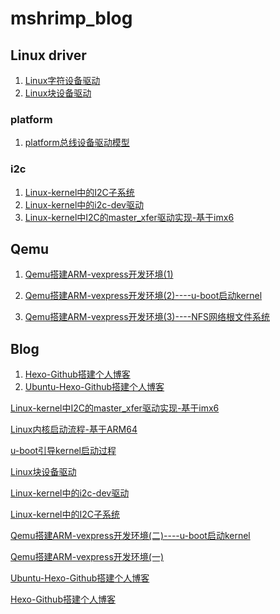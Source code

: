 # mshrimp_blog











## Linux driver



1. [Linux字符设备驱动](https://github.com/Mshrimp/mshrimp_blog/blob/master/linux-driver/Linux字符设备驱动.md)
2. [Linux块设备驱动](https://github.com/Mshrimp/mshrimp_blog/blob/master/linux-driver/Linux块设备驱动.md)



### platform

1. [platform总线设备驱动模型](https://github.com/Mshrimp/mshrimp_blog/blob/master/linux-driver/platform总线设备驱动模型.md)



### i2c

1. [Linux-kernel中的I2C子系统](https://github.com/Mshrimp/mshrimp_blog/blob/master/linux-i2c/Linux-kernel中的I2C子系统.md)
2. [Linux-kernel中的i2c-dev驱动](https://github.com/Mshrimp/mshrimp_blog/blob/master/linux-i2c/Linux-kernel中的i2c-dev驱动.md)
3. [Linux-kernel中I2C的master_xfer驱动实现-基于imx6](https://github.com/Mshrimp/mshrimp_blog/blob/master/linux-i2c/Linux-kernel中I2C的master_xfer驱动实现-基于imx6.md)





## Qemu

1. [Qemu搭建ARM-vexpress开发环境(1)](https://github.com/Mshrimp/mshrimp_blog/blob/master/qemu/Qemu搭建ARM-vexpress开发环境(1).md)

2. [Qemu搭建ARM-vexpress开发环境(2)----u-boot启动kernel](https://github.com/Mshrimp/mshrimp_blog/blob/master/qemu/Qemu搭建ARM-vexpress开发环境(2)----u-boot启动kernel.md)

3. [Qemu搭建ARM-vexpress开发环境(3)----NFS网络根文件系统](https://github.com/Mshrimp/mshrimp_blog/blob/master/qemu/Qemu搭建ARM-vexpress开发环境(3)----NFS网络根文件系统.md)





## Blog

1. [Hexo-Github搭建个人博客](https://github.com/Mshrimp/mshrimp_blog/blob/master/blog_hexo/Hexo-Github搭建个人博客.md)
2. [Ubuntu-Hexo-Github搭建个人博客](https://github.com/Mshrimp/mshrimp_blog/blob/master/blog_hexo/Ubuntu-Hexo-Github搭建个人博客.md)









[Linux-kernel中I2C的master_xfer驱动实现-基于imx6](https://mshrimp.github.io/2020/04/23/Linux-kernel中I2C的master_xfer驱动实现-基于imx6/)

[Linux内核启动流程-基于ARM64](https://mshrimp.github.io/2020/04/19/Linux内核启动流程-基于ARM64/)

[u-boot引导kernel启动过程](https://mshrimp.github.io/2020/04/19/u-boot引导kernel启动过程/)

[Linux块设备驱动](https://mshrimp.github.io/2020/04/19/Linux块设备驱动/)

[Linux-kernel中的i2c-dev驱动](https://mshrimp.github.io/2020/04/12/Linux-kernel中的i2c-dev驱动/)

[Linux-kernel中的I2C子系统](https://mshrimp.github.io/2020/04/06/Linux-kernel中的I2C子系统/)

[Qemu搭建ARM-vexpress开发环境(二)----u-boot启动kernel](https://mshrimp.github.io/2019/08/20/Qemu搭建ARM-vexpress开发环境(二)----u-boot启动kernel/)

[Qemu搭建ARM-vexpress开发环境(一)](https://mshrimp.github.io/2019/08/10/Qemu搭建ARM-vexpress开发环境(一)/)

[Ubuntu-Hexo-Github搭建个人博客](https://mshrimp.github.io/2019/07/28/Ubuntu-Hexo-Github搭建个人博客/)

[Hexo-Github搭建个人博客](https://mshrimp.github.io/2019/07/17/Hexo-Github搭建个人博客/)